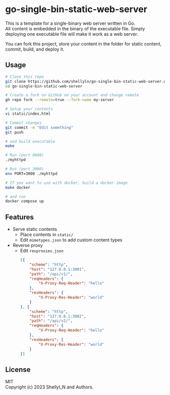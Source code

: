 # go-single-bin-static-web-server

This is a template for a single-binary web server written in Go.  
All content is embedded in the binary of the executable file.
Simply deploying one executable file will make it work as a web server.

You can fork this project, store your content in the folder for static content,
commit, build, and deploy it.


## Usage

```bash
# Clone this repo
git clone https://github.com/shellyln/go-single-bin-static-web-server.git
cd go-single-bin-static-web-server

# Create a fork on GitHub on your account and change remote
gh repo fork --remote=true --fork-name my-server

# Setup your contents
vi static/index.html

# Commit changes
git commit -m "Edit something"
git push

# and build executable
make

# Run (port 8080)
./myhttpd

# Run (port 3000)
env PORT=3000 ./myhttpd

# If you want to use with docker, build a docker image
make docker

# and run
docker compose up
```

## Features

* Serve static contents
    * Place contents in `static/`
    * Edit `mimetypes.json` to add custom content types
* Reverse proxy
    * Edit `revproxies.json`
      ```json
      [{
          "scheme": "http",
          "host": "127.0.0.1:3001",
          "path": "/api/v1/",
          "reqHeaders": {
              "X-Proxy-Req-Header": "hello"
          },
          "resHeaders": {
              "X-Proxy-Res-Header": "world"
          }
      }, {
          "scheme": "http",
          "host": "127.0.0.1:3002",
          "path": "/api/v2/",
          "reqHeaders": {
              "X-Proxy-Req-Header": "hello"
          },
          "resHeaders": {
              "X-Proxy-Res-Header": "world"
          }
      }]
      ```

## License

MIT  
Copyright (c) 2023 Shellyl_N and Authors.

